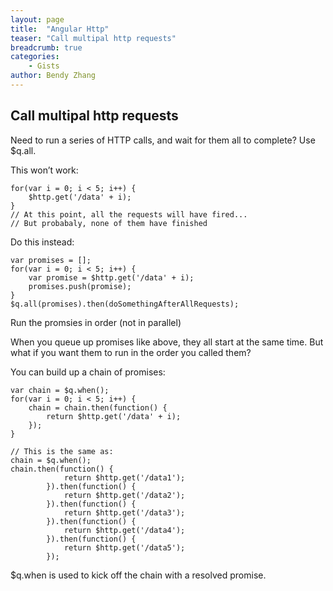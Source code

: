 ```yaml
---
layout: page
title:  "Angular Http"
teaser: "Call multipal http requests"
breadcrumb: true
categories:
    - Gists
author: Bendy Zhang
---
```


## Call multipal http requests

Need to run a series of HTTP calls, and wait for them all to complete? Use $q.all.

This won’t work:

```
for(var i = 0; i < 5; i++) {
	$http.get('/data' + i);
}
// At this point, all the requests will have fired...
// But probabaly, none of them have finished
```
Do this instead:
```
var promises = [];
for(var i = 0; i < 5; i++) {
	var promise = $http.get('/data' + i);
	promises.push(promise);
}
$q.all(promises).then(doSomethingAfterAllRequests);
```

Run the promsies in order (not in parallel)

When you queue up promises like above, they all start at the same time. But what if you want them to run in the order you called them?

You can build up a chain of promises:
```
var chain = $q.when();
for(var i = 0; i < 5; i++) {
	chain = chain.then(function() {
		return $http.get('/data' + i);
	});
}

// This is the same as:
chain = $q.when();
chain.then(function() {
			return $http.get('/data1');
		}).then(function() {
			return $http.get('/data2');
		}).then(function() {
			return $http.get('/data3');
		}).then(function() {
			return $http.get('/data4');
		}).then(function() {
			return $http.get('/data5');
		});
```
$q.when is used to kick off the chain with a resolved promise.

